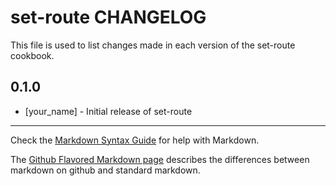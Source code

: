 set-route CHANGELOG
===================

This file is used to list changes made in each version of the set-route cookbook.

0.1.0
-----
- [your_name] - Initial release of set-route

- - -
Check the [Markdown Syntax Guide](http://daringfireball.net/projects/markdown/syntax) for help with Markdown.

The [Github Flavored Markdown page](http://github.github.com/github-flavored-markdown/) describes the differences between markdown on github and standard markdown.
